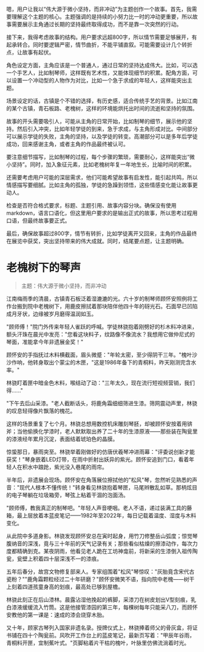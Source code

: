 <ReasoningChainRenderer>
嗯，用户让我以“伟大源于微小坚持，而非冲动”为主题创作一个故事。首先，我需要理解这个主题的核心。主题强调的是持续的小努力比一时的冲动更重要，所以故事需要展示主角通过长期的坚持最终取得成功，而不是靠一次突然的行动。

接下来，我得考虑故事的结构。用户要求远超800字，所以情节需要足够展开，有起承转合。同时要逻辑严密，情节曲折，不能平铺直叙。可能需要设计几个转折点，让故事有起伏。

角色设定方面，主角应该是一个普通人，通过日常的坚持达成伟大。比如，可以选一个手艺人，比如制琴师，这样既有艺术性，又能体现细节的积累。配角方面，可以设置一个冲动型的人物作为对比，比如一个急于求成的年轻人，这样能突出主题。

场景设定的话，古镇是个不错的选择，有历史感，适合传统手艺的背景。比如江南的某个古镇，青石板路、老槐树，这样的环境能烘托出时间的流逝和坚持的氛围。

故事的开头需要吸引人，可能从主角的日常开始，比如制琴的细节，展示他的坚持。然后引入冲突，比如年轻学徒的到来，急于求成，与主角形成对比。中间部分可以展示学徒的失败，主角的坚持，以及学徒的转变。高潮部分可以是多年后学徒成功，回来感谢主角，或者主角的作品最终被认可。

要注意细节描写，比如制琴的过程，每个步骤的繁琐，需要耐心，这样能突出“微小坚持”。同时，加入象征元素，比如老槐树年复一年地生长，比喻时间的积累。

还需要考虑用户可能的深层需求，他们可能希望故事有启发性，能引起共鸣，所以情感描写要细腻。比如主角的孤独，学徒的急躁到领悟，这些情感变化能让故事更动人。

检查是否符合格式要求，标题、主题引用、故事内容分块。确保没有使用markdown，语言口语化，但这里用户要求的是输出正式的故事，所以思考过程用口语，但最终故事要正式。

最后，确保故事超过800字，情节有转折，比如学徒离开又回来，主角的作品最终在展览中获奖，突出坚持带来的伟大成就。同时，结尾要点题，让主题明确。
</ReasoningChainRenderer>

# 老槐树下的琴声

> 主题：伟大源于微小坚持，而非冲动

江南梅雨季的清晨，古镇青石板泛着湿漉漉的光。六十岁的制琴师顾怀安照例将工作台搬到院中老槐树下，用鹿皮擦拭着那块陪伴他四十年的砑光石。石面早已凹陷成月牙状，边缘被岁月磨得温润如玉。

"顾师傅！"院门外传来年轻人雀跃的呼喊。学徒林骁抱着刚劈好的杉木料冲进来，额头汗珠在晨光中发亮："您看这块料子，纹路像不像流水？我想用它做仲尼式的琴面，准能拿今年非遗展金奖！"

顾怀安的手指抚过木料横截面，眉头微蹙："年轮太密，至少得阴干三年。"槐叶沙沙作响，他转身取出个蒙尘的木匣，"这是1986年备下的青桐料，昨天刚测完含水率。"

林骁盯着匣中暗金色木料，喉结动了动："三年太久，现在流行短视频营销，我们得......"

"下午去后山采漆。"老人截断话头，将鹿角霜细细筛进生漆。筛网震动声里，林骁的叹息轻得像片飘落的槐花。

这样的场景重复了七个月。林骁总想用数控机床雕刻琴胚，却被顾怀安按着用锛斧；当他偷换化学漆时，老人默默取出养了二十年的生漆原液——那些装在陶瓮里的漆液经年累月沉淀，表面结着琥珀色的晶膜。

惊蛰那日，暴雨突至。林骁举着刚做好的仿唐伏羲琴冲进雨幕："评委说创新才能获奖！"琴身嵌着LED灯带，在雨中折射出妖异的紫光。顾怀安追到门口，看着年轻人在积水中踉跄，紫光没入巷尾的雨帘。

半年后，非遗展会现场。顾怀安在角落展位擦拭他的"松风"琴，忽然听见熟悉的声音："现代人根本不懂传统！"转身看见林骁抱着琴匣，马尾辫散乱如草。那柄炫目的电子琴躺在垃圾箱旁，琴弦上粘着干涸的泡面汤。

"顾师傅，教我真正的制琴吧。"年轻人声音哽咽。老人不语，递过装满工具的藤箱，最上层放着本蓝皮笔记——1982年至2022年，每日记载着温度、湿度与木料变化。

从此院中多道身影。林骁发现顾怀安总在寅时起身，用竹刀修整岳山弧度；惊觉琴腹纳音的深浅，竟与三十年前的天气记录有关；那些看似枯燥的擦漆动作，每次力度都精确到克。某夜阴雨，他看见老人跪在工坊神龛前，将新采的生漆倒入祖传陶瓮，瓮壁上积着四十层深浅不一的漆痕。

五年后春分，故宫文物修复部来人。专家组围着"松风"琴惊叹："灰胎竟含宋代古瓷粉？""鹿角霜颗粒经过二十年研磨？"顾怀安微笑不语，指向院中老槐——树干上刻着四道孩童身高的划痕，最高处已够到屋檐。

林骁此刻正在后山漆林。晨露沾湿他挽起的裤脚，采漆刀在树皮划出V型刻痕，乳白漆液缓缓流入竹筒。这是他接管漆园的第三年，每棵树每年只能采八刀，而顾怀安教他的第一课是：速成的漆会烧穿木胎。

又十年，顾家古琴列入国家非遗名录。授牌仪式上，林骁捧着师父的骨灰盒，将证书铺在四十个陶瓮前。风吹开工作台上的蓝皮笔记，最新页写着："甲辰年谷雨，青桐料开匣，宜制蕉叶式。"页脚粘着片干枯的槐叶，叶脉里仿佛流淌着时光。